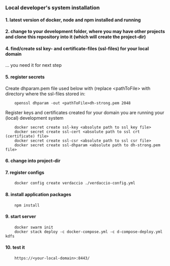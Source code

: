 ### Local developer's system installation

#### 1. latest version of docker, node and npm installed and running

#### 2. change to your development folder, where you may have other projects and clone this repository into it (which will create the project-dir)

#### 4. find/create ssl key- and certificate-files (ssl-files) for your local domain
... you need it for next step

#### 5. register secrets

Create dhparam.pem file used below with (replace  &lt;pathToFile&gt; with directory where the ssl-files stored in:

		openssl dhparam -out <pathToFile>dh-strong.pem 2048

Register keys and certificates created for your domain you are running your (local) development system

		docker secret create ssl-key <absolute path to ssl key file>
		docker secret create ssl-cert <absolute path to ssl crt (certificate) file>
		docker secret create ssl-csr <absolute path to ssl csr file>
		docker secret create ssl-dhparam <absolute path to dh-strong.pem file>

#### 6. change into project-dir

#### 7. register configs

		docker config create verdaccio ./verdaccio-config.yml

#### 8. install application packages

		npm install

#### 9. start server

		docker swarm init
		docker stack deploy -c docker-compose.yml -c d-compose-deploy.yml kdfs

#### 10. test it

		https://<your-local-domain>:8443/
